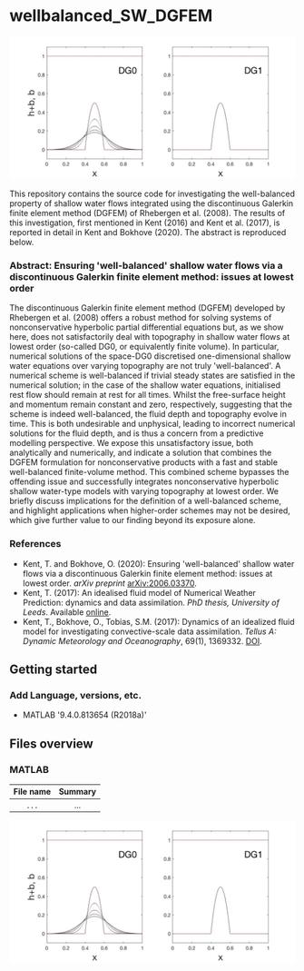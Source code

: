 # wellbalanced_SW_DGFEM

![free surface height](figs/fig1_res=200_tmax=10_Fr=1_9.jpg)

This repository contains the source code for investigating the well-balanced property of shallow water flows integrated using the discontinuous Galerkin finite element method (DGFEM) of Rhebergen et al. (2008). The results of this investigation, first mentioned in Kent (2016) and Kent et al. (2017), is reported in detail in Kent and Bokhove (2020). The abstract is reproduced below.


### Abstract: Ensuring 'well-balanced' shallow water flows via a discontinuous Galerkin finite element method: issues at lowest order

The discontinuous Galerkin finite element method (DGFEM) developed by Rhebergen et al. (2008) offers a robust method for solving systems of nonconservative hyperbolic partial differential equations but, as we show here, does not satisfactorily deal with topography in shallow water flows at lowest order (so-called DG0, or equivalently finite volume). In particular, numerical solutions of the space-DG0 discretised one-dimensional shallow water equations over varying topography are not truly 'well-balanced'. A numerical scheme is well-balanced if trivial steady states are satisfied in the numerical solution; in the case of the shallow water equations, initialised rest flow should remain at rest for all times. Whilst the free-surface height and momentum remain constant and zero, respectively, suggesting that the scheme is indeed well-balanced, the fluid depth and topography evolve in time. This is both undesirable and unphysical, leading to incorrect numerical solutions for the fluid depth, and is thus a concern from a predictive modelling perspective. We expose this unsatisfactory issue, both analytically and numerically, and indicate a solution that combines the DGFEM formulation for nonconservative products with a fast and stable well-balanced finite-volume method. This combined scheme bypasses the offending issue and successfully integrates nonconservative hyperbolic shallow water-type models with varying topography at lowest order. We briefly discuss implications for the definition of a well-balanced scheme, and highlight applications when higher-order schemes may not be desired, which give further value to our finding beyond its exposure alone.

### References
* Kent, T. and Bokhove, O. (2020): Ensuring 'well-balanced' shallow water flows via a discontinuous Galerkin finite element method: issues at lowest order. *arXiv preprint* [arXiv:2006.03370](arXiv:2006.03370).
* Kent, T. (2017): An idealised fluid model of Numerical Weather Prediction: dynamics and data assimilation. *PhD thesis, University of Leeds*. Available [online](http://etheses.whiterose.ac.uk/17269/).
* Kent, T., Bokhove, O., Tobias, S.M. (2017): Dynamics of an idealized fluid model for investigating convective-scale data assimilation. *Tellus A: Dynamic Meteorology and Oceanography*, 69(1), 1369332. [DOI](https://doi.org/10.1080/16000870.2017.1369332).

## Getting started
### Add Language, versions, etc.
* MATLAB '9.4.0.813654 (R2018a)'

## Files overview
### MATLAB

File name                   |  Summary
:--------------------------:|:--------------------------:
```...```          |  ...


![free surface height](figs/fig1_res=200_tmax=10_Fr=1_9.jpg)
